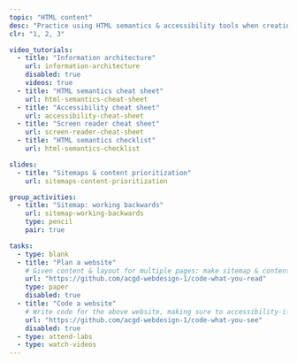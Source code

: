 ```yaml
---
topic: "HTML content"
desc: "Practice using HTML semantics & accessibility tools when creating lots of HTML pages."
clr: "1, 2, 3"

video_tutorials:
  - title: "Information architecture"
    url: information-architecture
    disabled: true
    videos: true
  - title: "HTML semantics cheat sheet"
    url: html-semantics-cheat-sheet
  - title: "Accessibility cheat sheet"
    url: accessibility-cheat-sheet
  - title: "Screen reader cheat sheet"
    url: screen-reader-cheat-sheet
  - title: "HTML semantics checklist"
    url: html-semantics-checklist

slides:
  - title: "Sitemaps & content prioritization"
    url: sitemaps-content-prioritization

group_activities:
  - title: "Sitemap: working backwards"
    url: sitemap-working-backwards
    type: pencil
    pair: true

tasks:
  - type: blank
  - title: "Plan a website"
    # Given content & layout for multiple pages: make sitemap & content map first
    url: "https://github.com/acgd-webdesign-1/code-what-you-read"
    type: paper
    disabled: true
  - title: "Code a website"
    # Write code for the above website, making sure to accessibility-ify it too
    url: "https://github.com/acgd-webdesign-1/code-what-you-see"
    disabled: true
  - type: attend-labs
  - type: watch-videos
---
```

